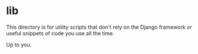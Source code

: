 # lib
This directory is for utility scripts that don't rely on the Django framework or useful snippets of code you use all the time.

Up to you.
